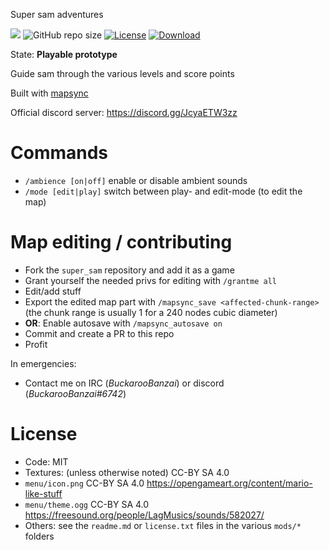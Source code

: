 Super sam adventures

![](https://github.com/BuckarooBanzay/super_sam/workflows/luacheck/badge.svg)
![GitHub repo size](https://img.shields.io/github/repo-size/buckaroobanzay/super_sam)
[![License](https://img.shields.io/badge/License-MIT%20and%20CC%20BY--SA%204.0-green.svg)](license.txt)
[![Download](https://img.shields.io/badge/Download-ContentDB-blue.svg)](https://content.minetest.net/packages/BuckarooBanzay/super_sam)

State: **Playable prototype**

Guide sam through the various levels and score points

Built with [mapsync](https://github.com/Buckaroobanzay/mapsync)

Official discord server: https://discord.gg/JcyaETW3zz

# Commands

* `/ambience [on|off]` enable or disable ambient sounds
* `/mode [edit|play]` switch between play- and edit-mode (to edit the map)

# Map editing / contributing

* Fork the `super_sam` repository and add it as a game
* Grant yourself the needed privs for editing with `/grantme all`
* Edit/add stuff
* Export the edited map part with `/mapsync_save <affected-chunk-range>` (the chunk range is usually 1 for a 240 nodes cubic diameter)
* **OR**: Enable autosave with `/mapsync_autosave on`
* Commit and create a PR to this repo
* Profit

In emergencies:
* Contact me on IRC (*BuckarooBanzai*) or discord (*BuckarooBanzai#6742*)

# License

* Code: MIT
* Textures: (unless otherwise noted) CC-BY SA 4.0
* `menu/icon.png` CC-BY SA 4.0 https://opengameart.org/content/mario-like-stuff
* `menu/theme.ogg` CC-BY SA 4.0 https://freesound.org/people/LagMusics/sounds/582027/
* Others: see the `readme.md` or `license.txt` files in the various `mods/*` folders

